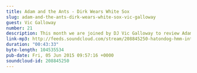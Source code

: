 ```yaml
---
title: Adam and the Ants - Dirk Wears White Sox
slug: adam-and-the-ants-dirk-wears-white-sox-vic-galloway
guest: Vic Galloway
number: 21
description: This month we are joined by DJ Vic Galloway to review Adam and The Ants debut album, &quot;Dirk Wears White Sox&quot;. Is this an album for ANTS? Listen and find out!
link-mp3: http://feeds.soundcloud.com/stream/208845250-hatondog-hmm-interesting-choice-ep21-adam-and-the-ants-dirk-wears-white-sox-feat-vic-galloway.mp3
duration: "00:43:33"
byte-length: 104535534
pub-date: Fri, 05 Jun 2015 09:57:16 +0000
soundcloud-id: 208845250
---
```

